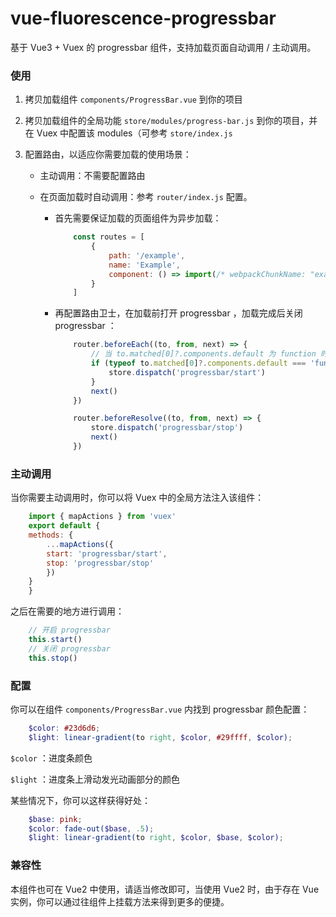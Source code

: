 # vue-fluorescence-progressbar

基于 Vue3 + Vuex 的 progressbar 组件，支持加载页面自动调用 / 主动调用。

### 使用

1. 拷贝加载组件 `components/ProgressBar.vue` 到你的项目

2. 拷贝加载组件的全局功能 `store/modules/progress-bar.js` 到你的项目，并在 Vuex 中配置该 modules（可参考 `store/index.js`

3. 配置路由，以适应你需要加载的使用场景：

     - 主动调用：不需要配置路由

     - 在页面加载时自动调用：参考 `router/index.js` 配置。

         - 首先需要保证加载的页面组件为异步加载：

            ```js
                const routes = [
                    {
                        path: '/example',
                        name: 'Example',
                        component: () => import(/* webpackChunkName: "example" */ '../views/Example.vue')
                    }
                ]
            ```
        
         - 再配置路由卫士，在加载前打开 progressbar ，加载完成后关闭 progressbar ：

            ```js
                router.beforeEach((to, from, next) => {
                    // 当 to.matched[0]?.components.default 为 function 时才为异步加载的组件页面
                    if (typeof to.matched[0]?.components.default === 'function') {
                        store.dispatch('progressbar/start')
                    }
                    next()
                })

                router.beforeResolve((to, from, next) => {
                    store.dispatch('progressbar/stop')
                    next()
                })
            ```

### 主动调用

当你需要主动调用时，你可以将 Vuex 中的全局方法注入该组件：

```js
    import { mapActions } from 'vuex'
    export default {
    methods: {
        ...mapActions({
        start: 'progressbar/start',
        stop: 'progressbar/stop'
        })
    }
    }
```

之后在需要的地方进行调用：

```js
    // 开启 progressbar
    this.start()
    // 关闭 progressbar
    this.stop()
```

### 配置

你可以在组件 `components/ProgressBar.vue` 内找到 progressbar 颜色配置：

```scss
    $color: #23d6d6;
    $light: linear-gradient(to right, $color, #29ffff, $color);
```

`$color` ：进度条颜色

`$light` ：进度条上滑动发光动画部分的颜色

某些情况下，你可以这样获得好处：

```scss
    $base: pink;
    $color: fade-out($base, .5);
    $light: linear-gradient(to right, $color, $base, $color);
```

### 兼容性

本组件也可在 Vue2 中使用，请适当修改即可，当使用 Vue2 时，由于存在 Vue 实例，你可以通过往组件上挂载方法来得到更多的便捷。

